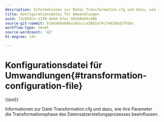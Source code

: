 ```yaml
---
description: Informationen zur Datei Transformation.cfg und dazu, wie ihre Parameter die Transformationsphase des Datensatzerstellungsprozesses beeinflussen.
title: Konfigurationsdatei für Umwandlungen
uuid: 7a285dce-1130-4e0d-b7ac-302b8b84cd80
source-git-commit: b1dda69a606a16dccca30d2a74c7e63dbd27936c
workflow-type: tm+mt
source-wordcount: '42'
ht-degree: 14%

---
```



# Konfigurationsdatei für Umwandlungen{#transformation-configuration-file}

{{eol}}

Informationen zur Datei Transformation.cfg und dazu, wie ihre Parameter die Transformationsphase des Datensatzerstellungsprozesses beeinflussen.

